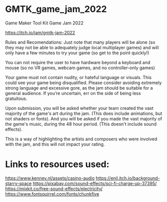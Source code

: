 # GMTK_game_jam_2022
Game Maker Tool Kit Game Jam 2022

https://itch.io/jam/gmtk-jam-2022

Rules and Recomendations:
Just note that many players will be alone (so they may not be able to adequately judge local multiplayer games) and will only have a few minutes to try your game (so get to the point quickly!)

You can not require the user to have hardware beyond a keyboard and mouse (so no VR games, webcam games, and no controller-only games)

Your game must not contain nudity, or hateful language or visuals. This could see your game being disqualified. Please consider avoiding extremely strong language and excessive gore, as the jam should be suitable for a general audience. If you’re uncertain, err on the side of being less gratuitous.

Upon submission, you will be asked whether your team created the vast majority of the game's art during the jam. (This does include animations, but not shaders or fonts). And you will be asked if you made the vast majority of the game's music, during the 48 hour period. (This doesn't include sound effects).

This is a way of highlighting the artists and composers who were involved with the jam, and this will not impact your rating.



# Links to resources used:
https://www.kenney.nl/assets/casino-audio
https://enjl.itch.io/background-starry-space
https://pixabay.com/sound-effects/sci-fi-charge-up-37395/
https://mixkit.co/free-sound-effects/electricity/
https://www.fontsquirrel.com/fonts/chunkfive
